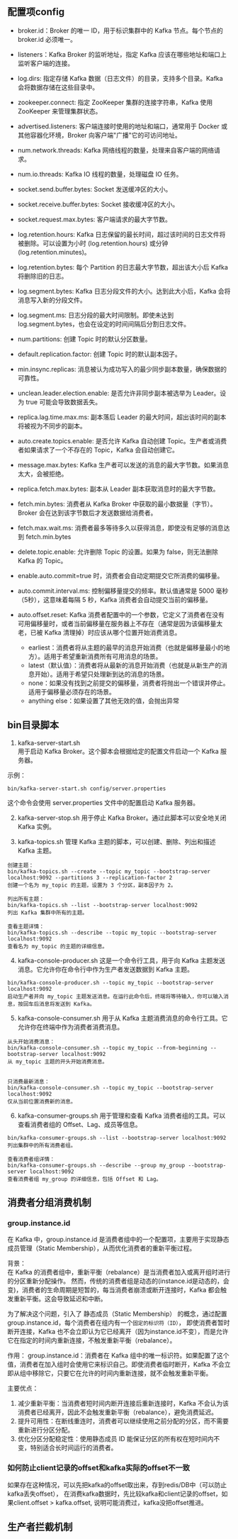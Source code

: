 ## 配置项config

- broker.id：Broker 的唯一 ID，用于标识集群中的 Kafka 节点。每个节点的 broker.id 必须唯一。
- listeners：Kafka Broker 的监听地址，指定 Kafka 应该在哪些地址和端口上监听客户端的连接。
- log.dirs: 指定存储 Kafka 数据（日志文件）的目录，支持多个目录。Kafka 会将数据存储在这些目录中。
- zookeeper.connect: 指定 ZooKeeper 集群的连接字符串，Kafka 使用 ZooKeeper 来管理集群状态。
  
- advertised.listeners: 客户端连接时使用的地址和端口，通常用于 Docker 或其他容器化环境，Broker 向客户端"广播"它的可访问地址。
- num.network.threads: Kafka 网络线程的数量，处理来自客户端的网络请求。
- num.io.threads: Kafka IO 线程的数量，处理磁盘 IO 任务。
- socket.send.buffer.bytes: Socket 发送缓冲区的大小。
- socket.receive.buffer.bytes: Socket 接收缓冲区的大小。
- socket.request.max.bytes: 客户端请求的最大字节数。

- log.retention.hours: Kafka 日志保留的最长时间，超过该时间的日志文件将被删除。可以设置为小时 (log.retention.hours) 或分钟 (log.retention.minutes)。
- log.retention.bytes: 每个 Partition 的日志最大字节数，超出该大小后 Kafka 将删除旧的日志。
- log.segment.bytes: Kafka 日志分段文件的大小。达到此大小后，Kafka 会将消息写入新的分段文件。
- log.segment.ms: 日志分段的最大时间限制。即使未达到 log.segment.bytes，也会在设定的时间间隔后分割日志文件。

- num.partitions: 创建 Topic 时的默认分区数量。
- default.replication.factor: 创建 Topic 时的默认副本因子。
- min.insync.replicas: 消息被认为成功写入的最少同步副本数量，确保数据的可靠性。
- unclean.leader.election.enable: 是否允许非同步副本被选举为 Leader。设为 true 可能会导致数据丢失。
- replica.lag.time.max.ms: 副本落后 Leader 的最大时间，超出该时间的副本将被视为不同步的副本。

- auto.create.topics.enable: 是否允许 Kafka 自动创建 Topic。生产者或消费者如果请求了一个不存在的 Topic，Kafka 会自动创建它。
- message.max.bytes: Kafka 生产者可以发送的消息的最大字节数。如果消息太大，会被拒绝。
- replica.fetch.max.bytes: 副本从 Leader 副本获取消息时的最大字节数。
- fetch.min.bytes: 消费者从 Kafka Broker 中获取的最小数据量（字节）。Broker 会在达到该字节数后才发送数据给消费者。
- fetch.max.wait.ms: 消费者最多等待多久以获得消息，即使没有足够的消息达到 fetch.min.bytes

- delete.topic.enable: 允许删除 Topic 的设置。如果为 false，则无法删除 Kafka 的 Topic。

- enable.auto.commit=true 时，消费者会自动定期提交它所消费的偏移量。
- auto.commit.interval.ms: 控制偏移量提交的频率。默认值通常是 5000 毫秒（5秒），这意味着每隔 5 秒，Kafka 消费者会自动提交当前的偏移量。
- auto.offset.reset: Kafka 消费者配置中的一个参数，它定义了消费者在没有可用偏移量时，或者当前偏移量在服务器上不存在（通常是因为该偏移量太老，已被 Kafka 清理掉）时应该从哪个位置开始消费消息。
  + earliest：消费者将从主题的最早的消息开始消费（也就是偏移量最小的地方）。适用于希望重新消费所有可用消息的场景。
  + latest（默认值）：消费者将从最新的消息开始消费（也就是从新生产的消息开始）。适用于希望只处理新到达的消息的场景。
  + none：如果没有找到之前提交的偏移量，消费者将抛出一个错误并停止。适用于偏移量必须存在的场景。
  + anything else：如果设置了其他无效的值，会抛出异常


## bin目录脚本

1. kafka-server-start.sh  
用于启动 Kafka Broker。这个脚本会根据给定的配置文件启动一个 Kafka 服务器。

示例：
```
bin/kafka-server-start.sh config/server.properties
```
这个命令会使用 server.properties 文件中的配置启动 Kafka 服务器。

2. kafka-server-stop.sh
用于停止 Kafka Broker。通过此脚本可以安全地关闭 Kafka 实例。

3. kafka-topics.sh
管理 Kafka 主题的脚本，可以创建、删除、列出和描述 Kafka 主题。  
```
创建主题：
bin/kafka-topics.sh --create --topic my_topic --bootstrap-server localhost:9092 --partitions 3 --replication-factor 2
创建一个名为 my_topic 的主题，设置为 3 个分区，副本因子为 2。

列出所有主题：
bin/kafka-topics.sh --list --bootstrap-server localhost:9092
列出 Kafka 集群中所有的主题。

查看主题详情：
bin/kafka-topics.sh --describe --topic my_topic --bootstrap-server localhost:9092
查看名为 my_topic 的主题的详细信息。
```

4. kafka-console-producer.sh
这是一个命令行工具，用于向 Kafka 主题发送消息。它允许你在命令行中作为生产者发送数据到 Kafka 主题。

```
bin/kafka-console-producer.sh --topic my_topic --bootstrap-server localhost:9092
启动生产者并向 my_topic 主题发送消息。在运行此命令后，终端将等待输入，你可以输入消息，按回车后消息将发送到 Kafka。
```

5. kafka-console-consumer.sh
用于从 Kafka 主题消费消息的命令行工具。它允许你在终端中作为消费者消费消息。

```
从头开始消费消息：
bin/kafka-console-consumer.sh --topic my_topic --from-beginning --bootstrap-server localhost:9092
从 my_topic 主题的开头开始消费消息。


只消费最新消息：
bin/kafka-console-consumer.sh --topic my_topic --bootstrap-server localhost:9092
仅从当前位置消费新的消息。
```

6. kafka-consumer-groups.sh
用于管理和查看 Kafka 消费者组的工具。可以查看消费者组的 Offset、Lag、成员等信息。

```
bin/kafka-consumer-groups.sh --list --bootstrap-server localhost:9092
列出集群中的所有消费者组。

查看消费者组详情：
bin/kafka-consumer-groups.sh --describe --group my_group --bootstrap-server localhost:9092
查看消费者组 my_group 的详细信息，包括 Offset 和 Lag。
```

## 消费者分组消费机制

### group.instance.id
  在 Kafka 中，group.instance.id 是消费者组中的一个配置项，主要用于实现静态成员管理（Static Membership），从而优化消费者的重新平衡过程。  

背景：  
在 Kafka 的消费者组中，重新平衡（rebalance）是当消费者加入或离开组时进行的分区重新分配操作。
然而，传统的消费者组是动态的(instance.id是动态的，会变)，消费者的生命周期是短暂的，每当消费者崩溃或断开连接时，Kafka 都会触发重新平衡。这会导致延迟和中断。  

为了解决这个问题，引入了 静态成员（Static Membership） 的概念，通过配置 group.instance.id，每个消费者在组内有一个`固定的标识符（ID）`，
即使消费者暂时断开连接，Kafka 也不会立即认为它已经离开（因为instance.id不变），而是允许它在指定的时间内重新连接，不触发重新平衡（rebalance）。  

作用：
group.instance.id：消费者在 Kafka 组中的唯一标识符。如果配置了这个值，消费者在加入组时会使用它来标识自己。即使消费者临时断开，Kafka 不会立即从组中移除它，只要它在允许的时间内重新连接，就不会触发重新平衡。  

主要优点：  
1. 减少重新平衡：当消费者短时间内断开连接后重新连接时，Kafka 不会认为该消费者已经离开，因此不会触发重新平衡（rebalance），避免消费延迟。
2. 提升可用性：在断线重连时，消费者可以继续使用之前分配的分区，而不需要重新进行分区分配。
3. 优化分区分配稳定性：使用静态成员 ID 能保证分区的所有权在短时间内不变，特别适合长时间运行的消费者。

### 如何防止client记录的offset和kafka实际的offset不一致
如果存在这种情况，可以先把kafka的offset取出来，存到redis/DB中（可以防止kafka丢失offset），
在消费kafka数据时，先比较kafka和client记录的offset，如果client.offset > kafka.offset, 说明可能消费过，kafka没把offset推进。

## 生产者拦截机制
